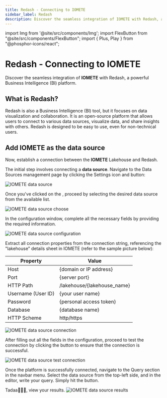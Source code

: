```yaml
---
title: Redash - Connecting to IOMETE
sidebar_label: Redash
description: Discover the seamless integration of IOMETE with Redash, a powerful Business Intelligence (BI) platform.
---
```


import Img from '@site/src/components/Img';
import FlexButton from "@site/src/components/FlexButton";
import { Plus, Play } from "@phosphor-icons/react";

# Redash - Connecting to IOMETE

Discover the seamless integration of <b>IOMETE</b> with Redash, a powerful Business Intelligence (BI) platform.

## What is Redash?

Redash is also a Business Intelligence (BI) tool, but it focuses on data visualization and collaboration. It is an open-source platform that allows users to connect to various data sources, visualize data, and share insights with others. Redash is designed to be easy to use, even for non-technical users.

## Add IOMETE as the data source

Now, establish a connection between the <b>IOMETE</b> Lakehouse and Redash.

The initial step involves connecting a <b>data source</b>. Navigate to the Data Sources management page by clicking the Settings icon and <FlexButton label='New Data Source' primary><Plus size={16} /></FlexButton> button:

<Img src="/img/guides/redash/new-data-source.png" alt="IOMETE data source"  />

Once you've clicked on the <FlexButton label='New Data Source' primary><Plus size={16} /></FlexButton>, proceed by selecting the desired data source from the available list.

<Img src="/img/guides/redash/choose-data-source.png" alt="IOMETE data source choose" maxWidth="500px"/>

In the configuration window, complete all the necessary fields by providing the required information.

<Img src="/img/guides/redash/configuration.png" alt="IOMETE data source configuration" maxWidth="500px"/>

Extract all connection properties from the connection string, referencing the "lakehouse" details sheet in IOMETE (refer to the sample picture below):

| Property           | Value                        |
| ------------------ | ---------------------------- |
| Host               | \{domain or IP address}      |
| Port               | \{server port}               |
| HTTP Path          | /lakehouse/\{lakehouse_name} |
| Username (User ID) | \{your user name}            |
| Password           | \{personal access token}     |
| Database           | \{database name}             |
| HTTP Scheme        | http/https                   |

<Img src="/img/guides/redash/iomete-redash-connection.png" alt="IOMETE data source connection" />

After filling out all the fields in the configuration, proceed to test the connection by clicking the <FlexButton label='Test Connection' ></FlexButton> button to ensure that the connection is successful.

<Img src="/img/guides/redash/test-connection.png" alt="IOMETE data source test connection" maxWidth="500px"/>

Once the platform is successfully connected, navigate to the Query section in the navbar menu. Select the data source from the top-left side, and in the editor, write your query. Simply hit the <FlexButton label='Execute' primary><Play size={12} weight="fill" /></FlexButton> button.

Tadaa🎉🎉🎉, view your results.
<Img src="/img/guides/redash/result.png" alt="IOMETE data source results"/>
